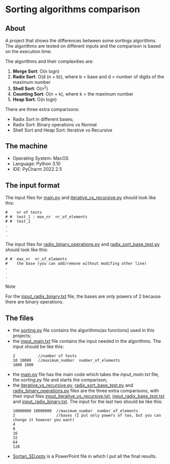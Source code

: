 # Sorting algorithms comparison

## About
A project that shows the differences between some sortings algorithms. The algorithms are tested on different inputs and the comparison is based on the execution time.

The algorithms and their complexities are:
1. **Merge Sort**: O(n logn)
2. **Radix Sort**: O(d (n + b)), where b = base and d = number of digits of the maximum number
3. **Shell Sort**: O(n<sup>2</sup>)
4. **Counting Sort**: O(n + k), where k = the maximum number
5. **Heap Sort**: O(n logn)

There are three extra comparisons:
- Radix Sort in different bases;
- Radix Sort: Binary operations vs Normal
- Shell Sort and Heap Sort: Iterative vs Recursive

## The machine
- Operating System: MacOS
- Language: Python 3.10
- IDE: PyCharm 2022.2.5

## The input format

The input files for [main.py](main.py) and [iterative_vs_recursive.py]([iterative_vs_recursive.py) should look like this:
```
#    nr of tests
# #  test_1 : max_nr  nr_of_elements
# #  test_2
.
.
.
```
The input files for [radix_binary_operations.py](radix_binary_operations.py) and [radix_sort_base_test.py](radix_sort_base_test.py) should look like this:
```
# #  max_nr  nr_of_elements
#    the base (you can add/remove without modifing other line)
.
.
.
```
>[!NOTE]
>For the [input_radix_binary.txt](input_radix_binary.txt) file, the bases are only powers of 2 because there are binary operations.

## The files

- the [sorting.py](sorting.py) file contains the algorithms(as functions) used in this projects;
- the [input_main.txt](input_main.txt) file contains the input needed in the algorithms. The input should be like this:
  ```
  2          //number of tests
  10 10000   //maximum_number  number_of_elements
  1000 1000
  ```
- the [main.py](main.py) file has the main code which takes the *input_main.txt* file, the *sorting.py* file and starts the comparison;
- the [iterative_vs_recursive.py](iterative_vs_recursive.py), [radix_sort_base_test.py](radix_sort_base_test.py) and [radix_binary_operations.py](radix_binary_operations.py) files are the three extra comparisons, with their input files [input_iterative_vs_recursive.txt](input_iterative_vs_recursive.txt), [input_radix_base_test.txt](input_radix_base_test.txt) and [input_radix_binary.txt](input_radix_binary.txt). The input for the last two should be like this:
  ```
  10000000 10000000  //maximum_number  number_of_elements
  2                  //bases (I put only powers of two, but you can change it however you want)
  4
  8
  16
  32
  64
  128
  ```
- [Sortari_SD.pptx](Sortari_SD.pptx) is a PowerPoint file in which I put all the final results.

